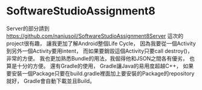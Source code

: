 # SoftwareStudioAssignment8
Server的部分請到  https://github.com/nanjusoil/SoftwareStudioAssignment8Server
這次的project很有趣，
讓我更加了解Android整個Life Cycle，
因為我要從一個Activity到另外一個Activity要用intent，
而如果要銷毀這個Activity只要call destroy()，非常的方便。
我也更加熟悉Bundle的用法，我倔得他和JSON之間各有優劣，
也算是十分的方便。
還有Gradle的使用，
Gradle讓Java的易用度超越C++，
如果要安裝一個Package只要在build.gradle裡面加上要安裝的Package的repository就好，
Gradle會自動下載並且Build。
